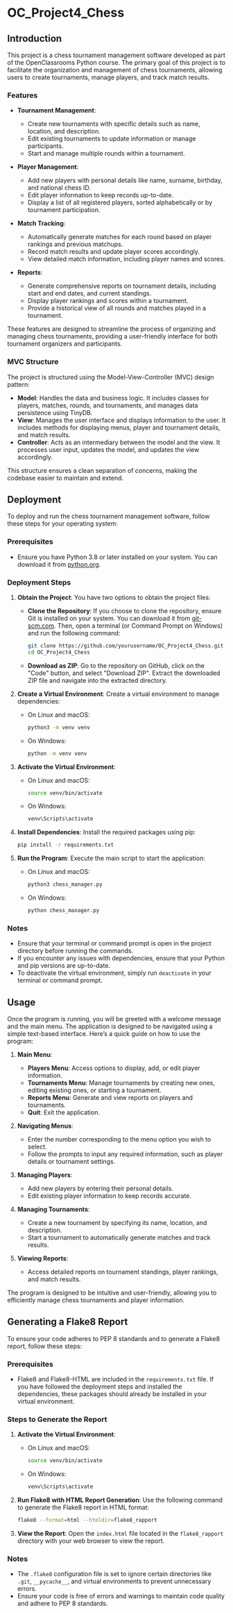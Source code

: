 # OC_Project4_Chess

## Introduction

This project is a chess tournament management software developed as part of the OpenClassrooms Python course. The primary goal of this project is to facilitate the organization and management of chess tournaments, allowing users to create tournaments, manage players, and track match results.

### Features

- **Tournament Management**: 
  - Create new tournaments with specific details such as name, location, and description.
  - Edit existing tournaments to update information or manage participants.
  - Start and manage multiple rounds within a tournament.

- **Player Management**: 
  - Add new players with personal details like name, surname, birthday, and national chess ID.
  - Edit player information to keep records up-to-date.
  - Display a list of all registered players, sorted alphabetically or by tournament participation.

- **Match Tracking**: 
  - Automatically generate matches for each round based on player rankings and previous matchups.
  - Record match results and update player scores accordingly.
  - View detailed match information, including player names and scores.

- **Reports**: 
  - Generate comprehensive reports on tournament details, including start and end dates, and current standings.
  - Display player rankings and scores within a tournament.
  - Provide a historical view of all rounds and matches played in a tournament.

These features are designed to streamline the process of organizing and managing chess tournaments, providing a user-friendly interface for both tournament organizers and participants.

### MVC Structure

The project is structured using the Model-View-Controller (MVC) design pattern:

- **Model**: Handles the data and business logic. It includes classes for players, matches, rounds, and tournaments, and manages data persistence using TinyDB.
- **View**: Manages the user interface and displays information to the user. It includes methods for displaying menus, player and tournament details, and match results.
- **Controller**: Acts as an intermediary between the model and the view. It processes user input, updates the model, and updates the view accordingly.

This structure ensures a clean separation of concerns, making the codebase easier to maintain and extend.

## Deployment

To deploy and run the chess tournament management software, follow these steps for your operating system:

### Prerequisites

- Ensure you have Python 3.8 or later installed on your system. You can download it from [python.org](https://www.python.org/downloads/).

### Deployment Steps

1. **Obtain the Project**:
   You have two options to obtain the project files:
   - **Clone the Repository**: 
     If you choose to clone the repository, ensure Git is installed on your system. You can download it from [git-scm.com](https://git-scm.com/). Then, open a terminal (or Command Prompt on Windows) and run the following command:
     ```bash
     git clone https://github.com/yourusername/OC_Project4_Chess.git
     cd OC_Project4_Chess
     ```
   - **Download as ZIP**:
     Go to the repository on GitHub, click on the "Code" button, and select "Download ZIP". Extract the downloaded ZIP file and navigate into the extracted directory.

2. **Create a Virtual Environment**:
   Create a virtual environment to manage dependencies:
   - On Linux and macOS:
     ```bash
     python3 -m venv venv
     ```
   - On Windows:
     ```bash
     python -m venv venv
     ```

3. **Activate the Virtual Environment**:
   - On Linux and macOS:
     ```bash
     source venv/bin/activate
     ```
   - On Windows:
     ```bash
     venv\Scripts\activate
     ```

4. **Install Dependencies**:
   Install the required packages using pip:
   ```bash
   pip install -r requirements.txt
   ```

5. **Run the Program**:
   Execute the main script to start the application:
   - On Linux and macOS:
     ```bash
     python3 chess_manager.py
     ```
   - On Windows:
     ```bash
     python chess_manager.py
     ```

### Notes

- Ensure that your terminal or command prompt is open in the project directory before running the commands.
- If you encounter any issues with dependencies, ensure that your Python and pip versions are up-to-date.
- To deactivate the virtual environment, simply run `deactivate` in your terminal or command prompt.

## Usage

Once the program is running, you will be greeted with a welcome message and the main menu. The application is designed to be navigated using a simple text-based interface. Here’s a quick guide on how to use the program:

1. **Main Menu**:
   - **Players Menu**: Access options to display, add, or edit player information.
   - **Tournaments Menu**: Manage tournaments by creating new ones, editing existing ones, or starting a tournament.
   - **Reports Menu**: Generate and view reports on players and tournaments.
   - **Quit**: Exit the application.

2. **Navigating Menus**:
   - Enter the number corresponding to the menu option you wish to select.
   - Follow the prompts to input any required information, such as player details or tournament settings.

3. **Managing Players**:
   - Add new players by entering their personal details.
   - Edit existing player information to keep records accurate.

4. **Managing Tournaments**:
   - Create a new tournament by specifying its name, location, and description.
   - Start a tournament to automatically generate matches and track results.

5. **Viewing Reports**:
   - Access detailed reports on tournament standings, player rankings, and match results.

The program is designed to be intuitive and user-friendly, allowing you to efficiently manage chess tournaments and player information.

## Generating a Flake8 Report

To ensure your code adheres to PEP 8 standards and to generate a Flake8 report, follow these steps:

### Prerequisites

- Flake8 and Flake8-HTML are included in the `requirements.txt` file. If you have followed the deployment steps and installed the dependencies, these packages should already be installed in your virtual environment.

### Steps to Generate the Report

1. **Activate the Virtual Environment**:
   - On Linux and macOS:
     ```bash
     source venv/bin/activate
     ```
   - On Windows:
     ```bash
     venv\Scripts\activate
     ```

2. **Run Flake8 with HTML Report Generation**:
   Use the following command to generate the Flake8 report in HTML format:
   ```bash
   flake8 --format=html --htmldir=flake8_rapport
   ```

3. **View the Report**:
   Open the `index.html` file located in the `flake8_rapport` directory with your web browser to view the report.

### Notes

- The `.flake8` configuration file is set to ignore certain directories like `.git`, `__pycache__`, and virtual environments to prevent unnecessary errors.
- Ensure your code is free of errors and warnings to maintain code quality and adhere to PEP 8 standards.